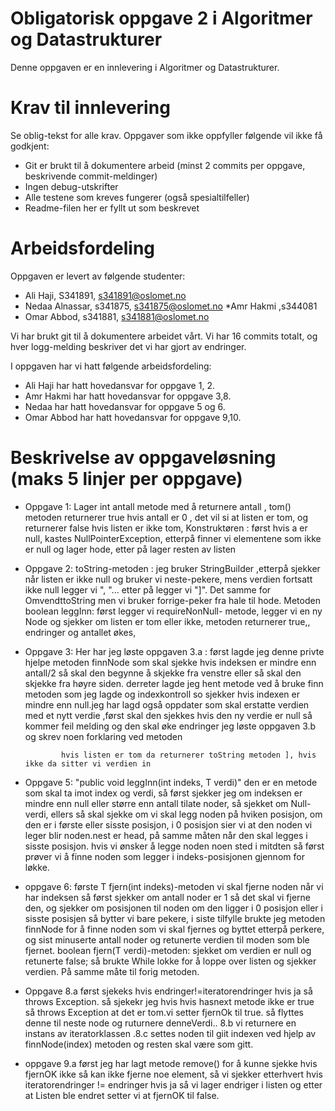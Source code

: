 # Obligatorisk oppgave 2 i Algoritmer og Datastrukturer

Denne oppgaven er en innlevering i Algoritmer og Datastrukturer. 

# Krav til innlevering

Se oblig-tekst for alle krav. Oppgaver som ikke oppfyller følgende vil ikke få godkjent:

* Git er brukt til å dokumentere arbeid (minst 2 commits per oppgave, beskrivende commit-meldinger)	
* Ingen debug-utskrifter
* Alle testene som kreves fungerer (også spesialtilfeller)
* Readme-filen her er fyllt ut som beskrevet

# Arbeidsfordeling

Oppgaven er levert av følgende studenter:
* Ali Haji, S341891, s341891@oslomet.no
* Nedaa Alnassar, s341875, s341875@oslomet.no
*Amr Hakmi ,s344081
* Omar Abbod, s341881, s341881@oslomet.no

Vi har brukt git til å dokumentere arbeidet vårt. Vi har 16 commits totalt, og hver logg-melding beskriver det vi har gjort av endringer.

I oppgaven har vi hatt følgende arbeidsfordeling:
* Ali Haji har hatt hovedansvar for oppgave 1, 2. 
* Amr Hakmi har hatt hovedansvar for oppgave 3,8. 
* Nedaa har hatt hovedansvar for oppgave 5 og 6. 
* Omar Abbod har hatt hovedansvar for oppgave 9,10.

# Beskrivelse av oppgaveløsning (maks 5 linjer per oppgave)

* Oppgave 1: Lager int antall metode med å returnere antall , 
              tom() metoden  returnerer true hvis antall er 0 , det vil si at listen er tom, 
              og returnerer false hvis listen er ikke tom,
             Konstruktøren : først hvis a er null, kastes NullPointerException, 
             etterpå finner vi elementene som ikke er null og lager hode, 
             etter på lager resten av listen
* Oppgave 2: toString-metoden : jeg bruker StringBuilder ,etterpå  sjekker når listen er ikke null og bruker vi neste-pekere, mens 
              verdien fortsatt ikke null legger vi ", "... etter på legger vi "]".
             Det samme for OmvendttoString men vi bruker forrige-peker fra hale til hode.
             Metoden boolean leggInn: først legger vi requireNonNull- metode, legger vi en ny Node og sjekker om listen er tom eller ikke,
             metoden returnerer true,, endringer og antallet økes,
* Oppgave 3: Her har jeg løste oppgaven 3.a : først lagde jeg denne privte hjelpe metoden finnNode som skal sjekke hvis
 indeksen er mindre enn antall/2 så skal den begynne å skjekke fra venstre eller så skal den skjekke fra høyre siden.
             derreter lagde jeg hent metode ved å bruke finn metoden som jeg lagde og indexkontroll so sjekker hvis
              indexen er mindre enn null.jeg har lagd også oppdater som skal erstatte verdien med et nytt verdie ,først
               skal den sjekkes hvis den ny verdie er null så kommer feil melding og den skal øke endringer
             jeg løste oppgaven 3.b og skrev noen forklaring ved metoden            
             
              hvis listen er tom da returnerer toString metoden ], hvis ikke da sitter vi verdien in 
* Oppgave 5: "public void leggInn(int indeks, T verdi)" den er en metode som skal ta imot index og verdi,
 så først sjekker jeg om indeksen er mindre enn null eller større enn antall tilate noder,
 så sjekket om Null-verdi, ellers så skal sjekke om vi skal legg noden på hviken posisjon,
 om den er i første eller sisste posisjon, i 0 posisjon sier vi at den noden vi leger blir noden.nest er head, på samme måten når den skal legges i sisste posisjon.
 hvis vi ønsker å legge noden noen sted i mitdten så først prøver vi å finne noden som legger i indeks-posisjonen gjennom for løkke.
 * oppgave 6: første T fjern(int indeks)-metoden vi skal fjerne noden når vi har indeksen så først sjekker om antall noder er 1 så
 det skal vi fjerne den, og sjekker om posisjonen til noden om den ligger i 0 posisjon eller i sisste posisjen så bytter vi 
 bare pekere, i siste tilfylle brukte jeg metoden finnNode for å finne noden som vi skal fjernes og byttet etterpå perkere, og sist minuserte antall noder og retunerte verdien til moden som ble fjernet.
 boolean fjern(T verdi)-metoden: sjekket om verdien er null og retunerte false; så brukte While lokke for å loppe over listen og sjekker verdien.
 På samme måte til forig metoden.
 
* Oppgave 8.a først sjekeks hvis endringer!=iteratorendringer hvis ja så throws Exception. så sjekekr jeg hvis hvis
hasnext metode ikke er true så throws Exception at det er tom.vi setter fjernOk til true. så flyttes denne til neste node
og ruturnere denneVerdi.. 8.b vi returnere en instans av iteratorklassen .8.c settes noden til giit indexen ved hjelp av 
finnNode(index) metoden og resten skal være som gitt. 

* oppgave 9.a først jeg har lagt metode remove() for å kunne sjekke hvis fjernOK ikke så kan ikke fjerne noe element,
 så vi sjekker etterhvert hvis iteratorendringer != endringer hvis ja 
så vi lager endriger i listen og etter at Listen ble endret setter vi at fjernOK til false.